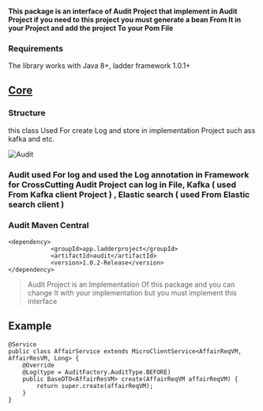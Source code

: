 #### This package is an interface of Audit Project that implement in Audit Project if you need to this project you must generate a bean From It in your Project and add the project To your Pom File

### Requirements
The library works with Java 8+, ladder framework 1.0.1+

## [Core](https://github.com/nimamoosavi/core/wiki)


### Structure
this class Used For create Log and store in implementation Project such ass kafka and etc.

![Audit](https://github.com/nimamoosavi/Audit/wiki/images/audit.jpg)


### Audit used For log and used the Log annotation in Framework for CrossCutting  Audit Project can log in File, Kafka ( used From Kafka client Project ) , Elastic search ( used From Elastic search client )

### Audit Maven Central
~~~
<dependency>
            <groupId>app.ladderproject</groupId>
            <artifactId>audit</artifactId>
            <version>1.0.2-Release</version>
</dependency>
~~~

> Audit Project is an Implementation Of this package and you can change It with your implementation but you must implement this interface

## Example

~~~
@Service
public class AffairService extends MicroClientService<AffairReqVM, AffairResVM, Long> {
    @Override
    @Log(type = AuditFactory.AuditType.BEFORE)
    public BaseDTO<AffairResVM> create(AffairReqVM affairReqVM) {
        return super.create(affairReqVM);
    }
}
~~~
